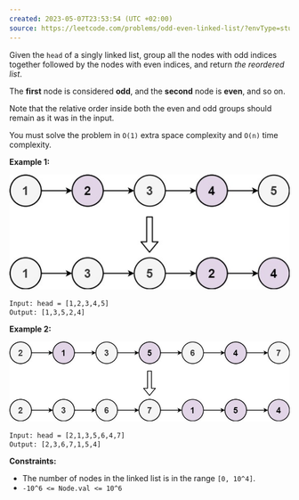 ```yaml
---
created: 2023-05-07T23:53:54 (UTC +02:00)
source: https://leetcode.com/problems/odd-even-linked-list/?envType=study-plan&id=level-2
---
```

Given the `head` of a singly linked list, group all the nodes with odd indices together followed by the nodes with even indices, and return _the reordered list_.

The **first** node is considered **odd**, and the **second** node is **even**, and so on.

Note that the relative order inside both the even and odd groups should remain as it was in the input.

You must solve the problem in `O(1)` extra space complexity and `O(n)` time complexity.

**Example 1:**

![img.png](img.png)

```
Input: head = [1,2,3,4,5]
Output: [1,3,5,2,4]

```

**Example 2:**

![img_1.png](img_1.png)

```
Input: head = [2,1,3,5,6,4,7]
Output: [2,3,6,7,1,5,4]

```

**Constraints:**

-   The number of nodes in the linked list is in the range `[0, 10^4]`.
-   `-10^6 <= Node.val <= 10^6`
